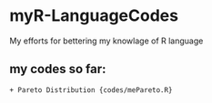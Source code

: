 # myR-LanguageCodes
My efforts for bettering my knowlage of R language

  my codes so far:
  ---
  
    + Pareto Distribution {codes/mePareto.R}
